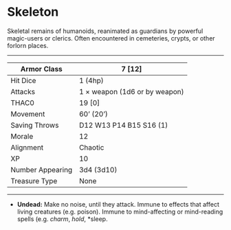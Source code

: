 # Skeleton

Skeletal remains of humanoids, reanimated as guardians by powerful magic-users or clerics. Often encountered in cemeteries, crypts, or other forlorn places.

------

| Armor Class     | 7 [12]                        |
| ---------------- | ----------------------------- |
| Hit Dice         | 1 (4hp)                       |
| Attacks          | 1 × weapon (1d6 or by weapon) |
| THAC0            | 19 [0]                        |
| Movement         | 60’ (20’)                     |
| Saving Throws    | D12 W13 P14 B15 S16 (1)       |
| Morale           | 12                            |
| Alignment        | Chaotic                       |
| XP               | 10                            |
| Number Appearing | 3d4 (3d10)                    |
| Treasure Type    | None                          |

------

- **Undead:** Make no noise, until they attack. Immune to effects that affect living creatures (e.g. poison). Immune to mind-affecting or mind-reading spells (e.g. *charm*, *hold*, *sleep.